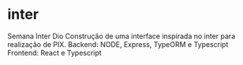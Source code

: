 # inter
Semana Inter Dio
Construção de uma interface inspirada no inter para realização de PIX.
Backend: NODE, Express, TypeORM e Typescript
Frontend: React e Typescript
